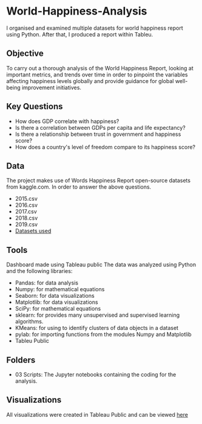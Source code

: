 # World-Happiness-Analysis
I organised and examined multiple datasets for world happiness report using Python. After that, I produced a report within Tableu.

## Objective
To carry out a thorough analysis of the World Happiness Report, looking at important metrics, and trends over time in order to pinpoint the variables affecting happiness levels globally and provide guidance for global well-being improvement initiatives.

## Key Questions
- How does GDP correlate with happiness?
- Is there a correlation between GDPs per capita and life expectancy?
- Is there a relationship between trust in government and happiness score?
- How does a country's level of freedom compare to its happiness score?

## Data 
The project makes use of Words Happiness Report open-source datasets from kaggle.com. In order to answer the above questions.
- 2015.csv
- 2016.csv
- 2017.csv
- 2018.csv
- 2019.csv
- [Datasets used](https://www.kaggle.com/datasets/mathurinache/world-happiness-report/data?select=2022.csv)

## Tools
Dashboard made using Tableau public
The data was analyzed using Python and the following libraries:

- Pandas: for data analysis
- Numpy: for mathematical equations
- Seaborn: for data visualizations
- Matplotlib: for data visualizations
- SciPy: for mathematical equations
- sklearn: for provides many unsupervised and supervised learning algorithms.
- KMeans: for using to identify clusters of data objects in a dataset
- pylab: for  importing functions from the modules Numpy and Matplotlib
- Tableu Public
## Folders
- 03 Scripts: The Jupyter notebooks containing the coding for the analysis.
  
## Visualizations
All visualizations were created in Tableau Public and can be viewed [here](https://public.tableau.com/app/profile/tomas.zemeckis/viz/WorldhappinessReport_17151770950300/Story1?publish=yes)
